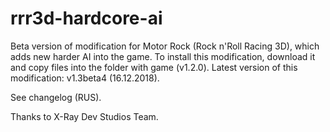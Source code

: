 # rrr3d-hardcore-ai
Beta version of modification for Motor Rock (Rock n'Roll Racing 3D), which adds new harder AI into the game.
To install this modification, download it and copy files into the folder with game (v1.2.0).
Latest version of this modification: v1.3beta4 (16.12.2018).

See changelog (RUS).

Thanks to X-Ray Dev Studios Team.
